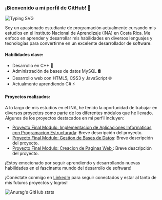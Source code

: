 ### ¡Bienvenido a mi perfil de GitHub! 👋

![Typing SVG](https://readme-typing-svg.demolab.com?font=Fira+Code&duration=1000&pause=500&color=F7E3E7&multiline=true&width=435&height=100&lines=Bienvenido+!!!;Mi+nombre+es%3A+Jos%C3%A9+Campos+Chaves)

Soy un apasionado estudiante de programación actualmente cursando mis estudios en el Instituto Nacional de Aprendizaje (INA) en Costa Rica. Me enfoco en aprender y desarrollar mis habilidades en diversos lenguajes y tecnologías para convertirme en un excelente desarrollador de software.

#### Habilidades clave:

- Desarrollo en C++ 🚀
- Administración de bases de datos MySQL 🛢️
- Desarrollo web con HTML5, CSS3 y JavaScript 🌐
- Actualmente aprendiendo C# ⚡

#### Proyectos realizados:

A lo largo de mis estudios en el INA, he tenido la oportunidad de trabajar en diversos proyectos como parte de los diferentes módulos que he llevado. Algunos de los proyectos destacados en mi perfil incluyen:

- [Proyecto Final Modulo: Implementacion de Aplicaciones Informaticas con Programacion Estructurada](https://github.com/JoseCamp1/C-_Black_Jack.git): Breve descripción del proyecto.
- [Proyecto Final Modulo: Gestion de Bases de Datos](https://github.com/JoseCamp1/SQL_BasedeDatos_Universidad.git): Breve descripción del proyecto.
- [Proyecto Final Modulo: Creacion de Paginas Web ](https://github.com/JoseCamp1/Morfos_Salon_Web_Site.git): Breve descripción del proyecto.

¡Estoy emocionado por seguir aprendiendo y desarrollando nuevas habilidades en el fascinante mundo del desarrollo de software!

¡Conéctate conmigo en [LinkedIn](https://www.linkedin.com/in/josé-joaquín-campos-chávez-620024201/) para seguir conectados y estar al tanto de mis futuros proyectos y logros!

![Anurag's GitHub stats](https://github-readme-stats.vercel.app/api?username=JoseCamp1&show_icons=true&theme=dark)
